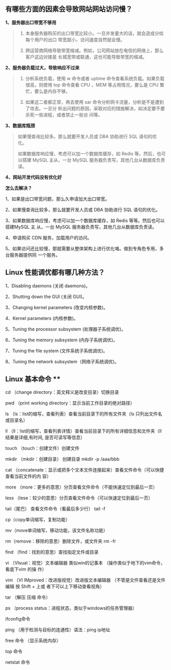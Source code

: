 ## 有哪些方面的因素会导致网站网站访问慢？

**1、服务器出口带宽不够用**

> 1. 本身服务器购买的出口带宽比较小。一旦并发量大的话，就会造成分给每个用户的出口 带宽就小，访问速度自然就会慢。 
>
> 2. 跨运营商网络导致带宽缩减。例如，公司网站放在电信的网络上，那么客户这边对接是 长城宽带或联通，这也可能导致带宽的缩减。

**2、服务器负载过大，导致响应不过来**

> 1. 分析系统负载，使用 w 命令或者 uptime 命令查看系统负载。如果负载很高，则使用 top 命令查看 CPU ，MEM 等占用情况，要么是 CPU 繁忙，要么是内存不够。 
>
> 2. 如果这二者都正常，再去使用 sar 命令分析网卡流量，分析是不是遭到了攻击。一旦分 析出问题的原因，采取对应的措施解决，如决定要不要杀死一些进程，或者禁止一些访 问等。

**3、数据库瓶颈**

> 如果慢查询比较多。那么就要开发人员或 DBA 协助进行 SQL 语句的优化。 
>
> 如果数据库响应慢，考虑可以加一个数据库缓存，如 Redis 等。然后，也可以搭建 MySQL 主从，一台 MySQL 服务器负责写，其他几台从数据库负责读。

**4、网站开发代码没有优化好**



**怎么去解决？**

1、如果是出口带宽问题，那么久申请加大出口带宽。 

2、如果慢查询比较多，那么就要开发人员或 DBA 协助进行 SQL 语句的优化。 

3、如果数据库响应慢，考虑可以加一个数据库缓存，如 Redis 等等。然后也可以搭建MySQL 主 从，一台 MySQL 服务器负责写，其他几台从数据库负责读。 

4、申请购买 CDN 服务，加载用户的访问。 

5、如果访问还比较慢，那就需要从整体架构上进行优化咯。做到专角色专用，多台服务器提供同 一个服务。





## Linux 性能调优都有哪几种方法？

1、Disabling daemons (关闭 daemons)。 

2、Shutting down the GUI (关闭 GUI)。 

3、Changing kernel parameters (改变内核参数)。

 4、Kernel parameters (内核参数)。 

5、Tuning the processor subsystem (处理器子系统调优)。 

6、Tuning the memory subsystem (内存子系统调优)。 

7、Tuning the file system (文件系统子系统调优)。

 8、Tuning the network subsystem（网络子系统调优)。



## Linux 基本命令 **

cd （change directory：英文释义是改变目录）切换目录

pwd （print working directory：显示当前工作目录的绝对路径）

ls （ls：list的缩写，查看列表）查看当前目录下的所有文件夹（ls 只列出文件名或目录名）

ll （ll：list的缩写，查看列表详情）查看当前目录下的所有详细信息和文件夹（ll 结果是详细,有时间, 是否可读写等信息）

touch （touch：创建文件）创建文件

mkdir （mkdir：创建目录） 创建目录     mkdir   -p  /aaa/bbb

cat  （concatenate：显示或把多个文本文件连接起来）查看文件命令（可以快捷查看当前文件的内 容）

more （more：更多的意思）分页查看文件命令（不能快速定位到最后一页）

less （lese：较少的意思）分页查看文件命令（可以快速定位到最后一页）

tail（尾巴） 查看文件命令（看最后多少行） tail  -f  

cp（copy单词缩写，复制功能）

mv（move单词缩写，移动功能，该文件名称功能）

rm（remove：移除的意思）删除文件，或文件夹    rm -fr

find （find：找到的意思）查找指定文件或目录

vi （VIsual：视觉）文本编辑器 类似win的记事本 （操作类似于地下的vim命令，看底下vim 的操 作）

vim （VI IMproved：改进版视觉）改进版文本编辑器 （不管是文件查看还是文件编辑 按 Shift + 上或 者下可以上下移动查看视角）

tar （解压 压缩 命令）

ps （process status：进程状态，类似于windows的任务管理器）

ifconfig命令

ping （用于检测与目标的连通性）语法：ping ip地址

free 命令 （显示系统内存）

top 命令

netstat 命令





